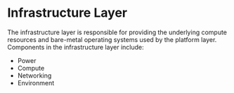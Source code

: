 # Infrastructure Layer

The infrastructure layer is responsible for providing the underlying compute resources and bare-metal operating systems used by the platform layer. Components in the infrastructure layer include:

- Power
- Compute
- Networking
- Environment
